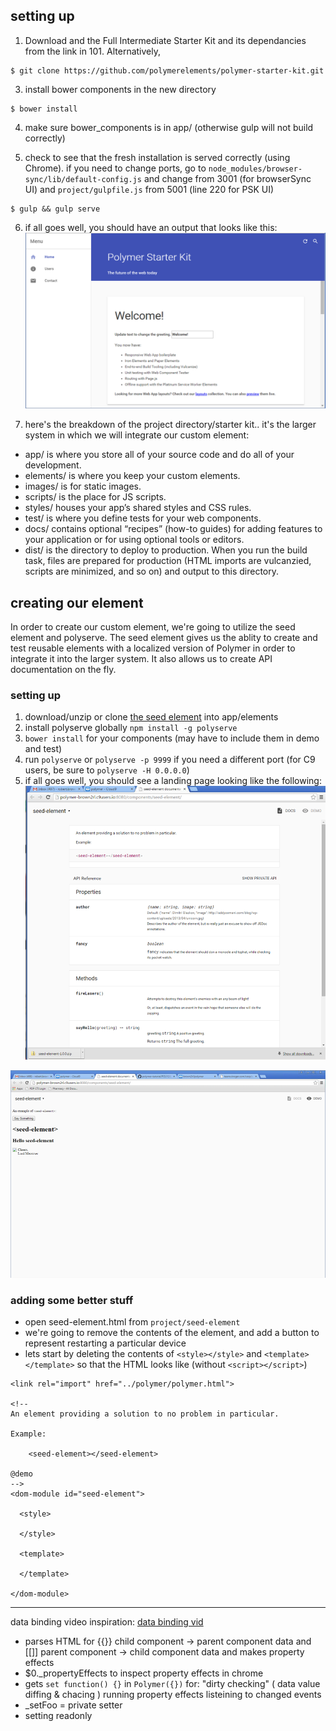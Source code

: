 ## setting up

1. Download and the Full Intermediate Starter Kit and its dependancies from the link in 101.  Alternatively,
```
$ git clone https://github.com/polymerelements/polymer-starter-kit.git
```
3. install bower components in the new directory
```
$ bower install
```
4. make sure bower_components is in app/ (otherwise gulp will not build correctly)

5. check to see that the fresh installation is served correctly (using Chrome). if you need to change ports, go to ```node_modules/browser-sync/lib/default-config.js``` and change from 3001 (for browserSync UI) and ```project/gulpfile.js``` from 5001 (line 220 for PSK UI)
```
$ gulp && gulp serve
```
6. if all goes well, you should have an output that looks like this:
![PSK initial output](PSK_initial_page.png)

7. here's the breakdown of the project directory/starter kit.. it's the larger system in which we will integrate our custom element:

- app/ is where you store all of your source code and do all of your development.
- elements/ is where you keep your custom elements.
- images/ is for static images.
- scripts/ is the place for JS scripts.
- styles/ houses your app’s shared styles and CSS rules.
- test/ is where you define tests for your web components.
- docs/ contains optional “recipes” (how-to guides) for adding features to your application or for using optional tools or editors.
- dist/ is the directory to deploy to production. When you run the build task, files are prepared for production (HTML imports are vulcanzied, scripts are minimized, and so on) and output to this directory.

## creating our element
In order to create our custom element, we're going to utilize the seed element and polyserve.
The seed element gives us the ablity to create and test reusable elements with a localized version of Polymer in order 
to integrate it into the larger system. It also allows us to create API documentation on the fly.
### setting up
1. download/unzip or clone [the seed element](https://www.polymer-project.org/1.0/docs/start/reusableelements.html) into app/elements
2. install polyserve globally ```npm install -g polyserve```
3. ```bower install``` for your components (may have to include them in demo and test)
4. run ```polyserve``` or ```polyserve -p 9999``` if you need a different port (for C9 users, be sure to ```polyserve -H 0.0.0.0```)
5. if all goes well, you should see a landing page looking like the following:
![reusable element output](reusable-element.png)

![reusable element demo](reusable-element-demo-.png)
### adding some better stuff
- open seed-element.html from ```project/seed-element```
- we're going to remove the contents of the element, and add a button to represent restarting a particular device
- lets start by deleting the contents of ```<style></style>``` and ```<template></template>``` so that the HTML looks like (without ```<script></script>```)
```
<link rel="import" href="../polymer/polymer.html">

<!--
An element providing a solution to no problem in particular.

Example:

    <seed-element></seed-element>

@demo
-->
<dom-module id="seed-element">

  <style>
    
  </style>

  <template>
    
  </template>

</dom-module>
```
---
data binding video inspiration: [data binding vid](https://youtu.be/1sx6YNn58OQ)


- parses HTML for {{}} child component -> parent component data and [[]] parent component -> child component data and makes property effects
- $0._propertyEffects to inspect property effects in chrome
- gets ```set function() {}``` in ```Polymer({})``` for:
	 "dirty checking" ( data value diffing & chacing )
	 running property effects
	 listeining to changed events
- _setFoo = private setter
- setting readonly

